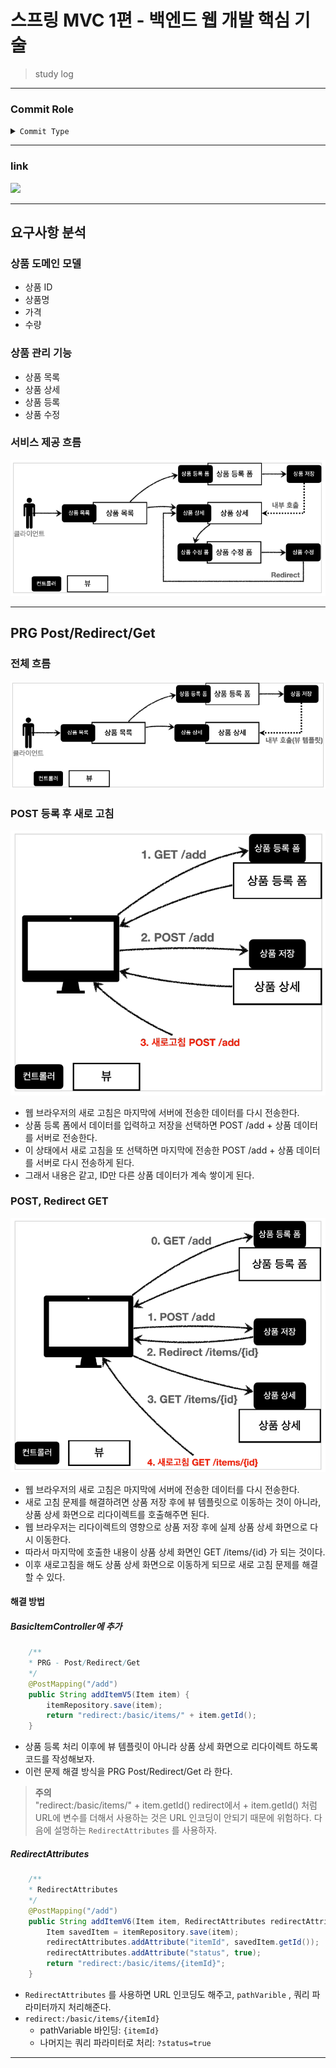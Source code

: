 # 스프링 MVC 1편 - 백엔드 웹 개발 핵심 기술
> study log
--- 
### Commit Role
<details>
  <summary>
    <code>Commit Type</code> 
  </summary>

##### type

- feat : 새로운 기능 추가, 기존의 기능을 요구 사항에 맞추어 수정
- fix : 기능에 대한 버그 수정
- build : 빌드 관련 수정
- chore : 패키지 매니저 수정, 그 외 기타 수정 ex) .gitignore
- ci : CI 관련 설정 수정
- docs : 문서(주석) 수정
- style : 코드 스타일, 포맷팅에 대한 수정
- refactor : 기능의 변화가 아닌 코드 리팩터링 ex) 변수 이름 변경
- test : 테스트 코드 추가/수정
- release : 버전 릴리즈
</details>

---
### link
<a href="https://bit.ly/3uIWT4L"><img src="https://img.shields.io/badge/Notion-000000?style=flat-square&logo=Notion&logoColor=white"/></a>

--- 

## 요구사항 분석

### 상품 도메인 모델
- 상품 ID
- 상품명
- 가격
- 수량

### 상품 관리 기능
- 상품 목록
- 상품 상세
- 상품 등록
- 상품 수정

### 서비스 제공 흐름
![Service](src/main/resources/images/Service.png)

---
## PRG Post/Redirect/Get
### 전체 흐름
![Service](src/main/resources/images/PRG1.png)

### POST 등록 후 새로 고침
![Service](src/main/resources/images/PRG2.png)
- 웹 브라우저의 새로 고침은 마지막에 서버에 전송한 데이터를 다시 전송한다.
- 상품 등록 폼에서 데이터를 입력하고 저장을 선택하면 POST /add + 상품 데이터를 서버로 전송한다.
- 이 상태에서 새로 고침을 또 선택하면 마지막에 전송한 POST /add + 상품 데이터를 서버로 다시 전송하게 된다.
- 그래서 내용은 같고, ID만 다른 상품 데이터가 계속 쌓이게 된다.

### POST, Redirect GET
![Service](src/main/resources/images/PRG3.png)
- 웹 브라우저의 새로 고침은 마지막에 서버에 전송한 데이터를 다시 전송한다.
- 새로 고침 문제를 해결하려면 상품 저장 후에 뷰 템플릿으로 이동하는 것이 아니라, 상품 상세 화면으로 리다이렉트를 호출해주면 된다.
- 웹 브라우저는 리다이렉트의 영향으로 상품 저장 후에 실제 상품 상세 화면으로 다시 이동한다. 
- 따라서 마지막에 호출한 내용이 상품 상세 화면인 GET /items/{id} 가 되는 것이다.
- 이후 새로고침을 해도 상품 상세 화면으로 이동하게 되므로 새로 고침 문제를 해결할 수 있다.

#### 해결 방법
##### BasicItemController에 추가
```java
    /**
    * PRG - Post/Redirect/Get
    */
    @PostMapping("/add")
    public String addItemV5(Item item) {
        itemRepository.save(item);
        return "redirect:/basic/items/" + item.getId();
    }
```
- 상품 등록 처리 이후에 뷰 템플릿이 아니라 상품 상세 화면으로 리다이렉트 하도록 코드를 작성해보자.
- 이런 문제 해결 방식을 PRG Post/Redirect/Get 라 한다.

> **주의** <br/>
> "redirect:/basic/items/" + item.getId() redirect에서 + item.getId() 처럼 URL에 변수를
> 더해서 사용하는 것은 URL 인코딩이 안되기 때문에 위험하다. 다음에 설명하는 `RedirectAttributes` 를
> 사용하자.

##### RedirectAttributes
```java
    /**
    * RedirectAttributes
    */
    @PostMapping("/add")
    public String addItemV6(Item item, RedirectAttributes redirectAttributes) {
        Item savedItem = itemRepository.save(item);
        redirectAttributes.addAttribute("itemId", savedItem.getId());
        redirectAttributes.addAttribute("status", true);
        return "redirect:/basic/items/{itemId}";
    }
```
- `RedirectAttributes` 를 사용하면 URL 인코딩도 해주고, `pathVarible` , 쿼리 파라미터까지 처리해준다.
- `redirect:/basic/items/{itemId}`
   - pathVariable 바인딩: `{itemId}`
   - 나머지는 쿼리 파라미터로 처리: `?status=true`

---

